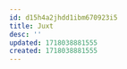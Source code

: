 ```yaml
---
id: d15h4a2jhdd1ibm670923i5
title: Juxt
desc: ''
updated: 1718038881555
created: 1718038881555
---
```

